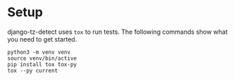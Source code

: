 # Setup

django-tz-detect uses `tox` to run tests.
The following commands show what you need to get started.

```
python3 -m venv venv
source venv/bin/active
pip install tox tox-py
tox --py current
```
